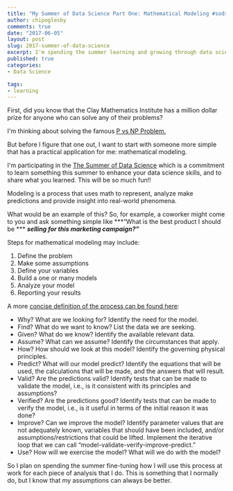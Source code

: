 ```yaml
---
title: "My Summer of Data Science Part One: Mathematical Modeling #sods17"
author: chipoglesby
comments: true
date: "2017-06-05"
layout: post
slug: 2017-summer-of-data-science
excerpt: I'm spending the summer learning and growing through data science
published: true
categories:
- Data Science

tags:
- learning
---
```


First, did you know that the Clay Mathematics Institute has a million dollar 
prize for anyone who can solve any of their problems?

I'm thinking about solving the famous 
[P vs NP Problem.](http://www.claymath.org/millennium-problems/p-vs-np-problem)

But before I figure that one out, I want to start with someone more simple that
has a practical application for me: mathematical modeling.

I'm participating in the [The Summer of Data Science](https://www.becomingadatascientist.com/2017/05/29/summer-of-data-science-2017/)
which is a commitment to learn something this summer to enhance your data 
science skills, and to share what you learned. This will be so much fun!!

Modeling is a process that uses math to represent, analyze make predictions and 
provide insight into real-world phenomena.

What would be an example of this? So, for example, a coworker might come to you 
and ask something simple like ***“What is the best product I should be ***
***selling for this marketing campaign?”***

Steps for mathematical modeling may include:

1. Define the problem
1. Make some assumptions
1. Define your variables
1. Build a one or many models
1. Analyze your model
1. Reporting your results

A more [concise definition of the process can be found here](https://www.sfu.ca/~vdabbagh/Chap1-modeling.pdf):

 * Why? What are we looking for? Identify the need for the model.
 * Find? What do we want to know? List the data we are seeking.
 * Given? What do we know? Identify the available relevant data.
 * Assume? What can we assume? Identify the circumstances that apply.
 * How? How should we look at this model? Identify the governing physical 
 principles.
 * Predict? What will our model predict? Identify the equations that will be 
 used, the calculations that will be made, and the answers that will result.
 * Valid? Are the predictions valid? Identify tests that can be made
to validate the model, i.e., is it consistent with its principles and
assumptions?
 * Verified? Are the predictions good? Identify tests that can be made
to verify the model, i.e., is it useful in terms of the initial reason it was 
done?
 * Improve? Can we improve the model? Identify parameter values that
are not adequately known, variables that should have been included,
and/or assumptions/restrictions that could be lifted. Implement the
iterative loop that we can call “model-validate-verify-improve-predict.”
 * Use? How will we exercise the model? What will we do with the model?

 So I plan on spending the summer fine-tuning how I will use this process at
 work for each piece of analysis that I do. This is something that I normally
 do, but I know that my assumptions can always be better.
